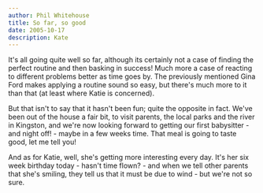 ```yaml
---
author: Phil Whitehouse
title: So far, so good
date: 2005-10-17
description: Kate
---
```


It's all going quite well so far, although its certainly not a case of finding the perfect routine and then basking in success! Much more a case of reacting to different problems better as time goes by. The previously mentioned Gina Ford makes applying a routine sound so easy, but there's much more to it than that (at least where Katie is concerned).

But that isn't to say that it hasn't been fun; quite the opposite in fact. We've been out of the house a fair bit, to visit parents, the local parks and the river in Kingston, and we're now looking forward to getting our first babysitter - and night off! - maybe in a few weeks time. That meal is going to taste good, let me tell you!

And as for Katie, well, she's getting more interesting every day. It's her six week birthday today - hasn't time flown? - and when we tell other parents that she's smiling, they tell us that it must be due to wind - but we're not so sure.
